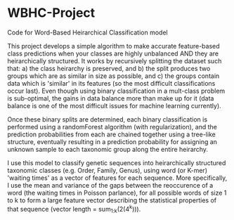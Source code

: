 WBHC-Project
============

Code for Word-Based Heirarchical Classification model

This project develops a simple algorithm to make accurate feature-based class predictions when your classes are highly unbalanced AND they are heirarchically structured. It works by recursively splitting the dataset such that: a) the class heirarchy is preserved, and b) the split produces two groups which are as similar in size as possible, and c) the groups contain data which is 'similar' in its features (so the most difficult classifications occur last). Even though using binary classification in a mult-class problem is sub-optimal, the gains in data balance more than make up for it (data balance is one of the most difficult issues for machine learning currently). 

Once these binary splits are determined, each binary classification is performed using a randomForest algorithm (with regularization), and the prediction probabilities from each are chained together using a tree-like structure, eventually resulting in a prediction probability for assigning an unknown sample to each taxonomic group along the entire heirarchy. 

I use this model to classify genetic sequences into heirarchically structured taxonomic classes (e.g. Order, Family, Genus), using word (or K-mer) 'waiting times' as a vector of features for each sequence. More specifically, I use the mean and variance of the gaps between the reoccurence of a word (the waiting times in Poisson parlance), for all possible words of size 1 to k to form a large feature vector describing the statistical properties of that sequence (vector length = sum<sub>1:k</sub>(2(4<sup>k</sup>))). 
